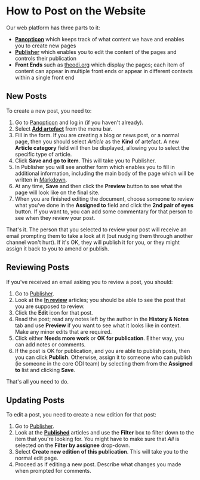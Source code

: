 # How to Post on the Website

Our web platform has three parts to it:

  * [**Panopticon**](http://panopticon.theodi.org/) which keeps track of what content we have and enables you to create new pages
  * [**Publisher**](http://publisher.theodi.org/) which enables you to edit the content of the pages and controls their publication
  * **Front Ends** such as [theodi.org](http://theodi.org/) which display the pages; each item of content can appear in multiple front ends or appear in different contexts within a single front end

## New Posts

To create a new post, you need to:

  1. Go to [Panopticon](http://panopticon.theodi.org/) and log in (if you haven't already).
  2. Select [**Add artefact**](http://panopticon.theodi.org/artefacts/new) from the menu bar.
  3. Fill in the form. If you are creating a blog or news post, or a normal page, then you should select *Article* as the **Kind** of artefact. A new **Article category** field will then be displayed, allowing you to select the specific type of article.
  4. Click **Save and go to item**. This will take you to Publisher.
  5. In Publisher you will see another form which enables you to fill in additional information, including the main body of the page which will be written in [Markdown](http://daringfireball.net/projects/markdown/syntax).
  6. At any time, **Save** and then click the **Preview** button to see what the page will look like on the final site.
  7. When you are finished editing the document, choose someone to review what you've done in the **Assigned to** field and click the **2nd pair of eyes** button. If you want to, you can add some commentary for that person to see when they review your post.
  
That's it. The person that you selected to review your post will receive an email prompting them to take a look at it (but nudging them through another channel won't hurt). If it's OK, they will publish it for you, or they might assign it back to you to amend or publish.

## Reviewing Posts

If you've received an email asking you to review a post, you should:

  1. Go to [Publisher](http://publisher.theodi.org/).
  2. Look at the [**In review**](http://publisher.theodi.org/admin?list=in_review) articles; you should be able to see the post that you are supposed to review.
  3. Click the **Edit** icon for that post.
  4. Read the post; read any notes left by the author in the **History & Notes** tab and use **Preview** if you want to see what it looks like in context. Make any minor edits that are required.
  5. Click either **Needs more work** or **OK for publication**. Either way, you can add notes or comments.
  6. If the post is OK for publication, and you are able to publish posts, then you can click **Publish**. Otherwise, assign it to someone who can publish (ie someone in the core ODI team) by selecting them from the **Assigned to** list and clicking **Save**.
  
That's all you need to do.

## Updating Posts

To edit a post, you need to create a new edition for that post:

  1. Go to [Publisher](http://publisher.theodi.org/).
  2. Look at the [**Published**](http://publisher.theodi.org/admin?list=published) articles and use the **Filter** box to filter down to the item that you're looking for. You might have to make sure that *All* is selected on the **Filter by assignee** drop-down.
  3. Select **Create new edition of this publication**. This will take you to the normal edit page.
  4. Proceed as if editing a new post. Describe what changes you made when prompted for comments.
